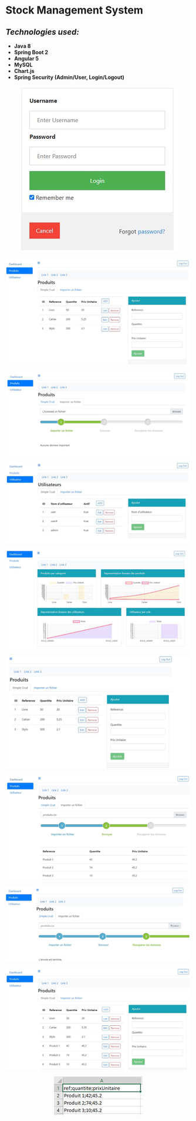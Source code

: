 # Stock Management System

## ***Technologies used:***

* **Java 8**
* **Spring Boot 2**
* **Angular 5**
* **MySQL**
* **Chart.js**
* **Spring Security (Admin/User, Login/Logout)**

<p align = "center">
<img src="https://github.com/iizdebski/GestionStockProduitsServer/blob/main/images/gestion1.JPG">
</p>

<p align = "center">
<img src="https://github.com/iizdebski/GestionStockProduitsServer/blob/main/images/gestion2.JPG">
</p>

<p align = "center">
<img src="https://github.com/iizdebski/GestionStockProduitsServer/blob/main/images/gestion3.JPG"> 
</p>

<p align = "center">
<img src="https://github.com/iizdebski/GestionStockProduitsServer/blob/main/images/gestion4.JPG">
</p>

<p align = "center">
<img src="https://github.com/iizdebski/GestionStockProduitsServer/blob/main/images/gestion5.JPG">
</p>

<p align = "center">
<img src="https://github.com/iizdebski/GestionStockProduitsServer/blob/main/images/gestion6.JPG">
</p>

<p align = "center">
<img src="https://github.com/iizdebski/GestionStockProduitsServer/blob/main/images/gestion7.JPG"> 
</p>

<p align = "center">
<img src="https://github.com/iizdebski/GestionStockProduitsServer/blob/main/images/gestion8.JPG">
</p>

<p align = "center">
<img src="https://github.com/iizdebski/GestionStockProduitsServer/blob/main/images/gestion9.JPG"> 
</p>

<p align = "center">
<img src="https://github.com/iizdebski/GestionStockProduitsServer/blob/main/images/gestion10.JPG">
</p>